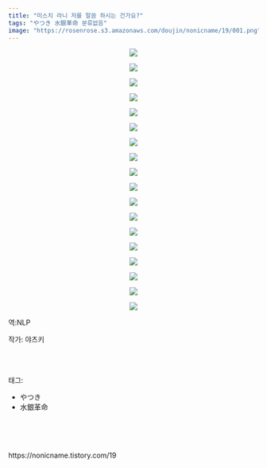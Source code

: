 ```yaml
---
title: "미스치 라니 저를 말씀 하시는 건가요?"
tags: "やつき 水銀革命 분류없음"
image: "https://rosenrose.s3.amazonaws.com/doujin/nonicname/19/001.png"
---
```

<div class="article">
<div class="tt_article_useless_p_margin"><p style="text-align: center; clear: none; float: none;"><img src="{{ site.imgserver1 }}/nonicname/19/001.png"/></p><p style="text-align: center; clear: none; float: none;"><img src="{{ site.imgserver1 }}/nonicname/19/002.png"/></p><p style="text-align: center; clear: none; float: none;"><img src="{{ site.imgserver1 }}/nonicname/19/003.png"/></p><p style="text-align: center; clear: none; float: none;"><img src="{{ site.imgserver1 }}/nonicname/19/004.png"/></p><p style="text-align: center; clear: none; float: none;"><img src="{{ site.imgserver1 }}/nonicname/19/005.png"/></p><p style="text-align: center; clear: none; float: none;"><img src="{{ site.imgserver1 }}/nonicname/19/006.png"/></p><p style="text-align: center; clear: none; float: none;"><img src="{{ site.imgserver1 }}/nonicname/19/007.png"/></p><p style="text-align: center; clear: none; float: none;"><img src="{{ site.imgserver1 }}/nonicname/19/008.png"/></p><p style="text-align: center; clear: none; float: none;"><img src="{{ site.imgserver1 }}/nonicname/19/009.png"/></p><p style="text-align: center; clear: none; float: none;"><img src="{{ site.imgserver1 }}/nonicname/19/010.png"/></p><p style="text-align: center; clear: none; float: none;"><img src="{{ site.imgserver1 }}/nonicname/19/011.png"/></p><p style="text-align: center; clear: none; float: none;"><img src="{{ site.imgserver1 }}/nonicname/19/012.png"/></p><p style="text-align: center; clear: none; float: none;"><img src="{{ site.imgserver1 }}/nonicname/19/013.png"/></p><p style="text-align: center; clear: none; float: none;"><img src="{{ site.imgserver1 }}/nonicname/19/014.png"/></p><p style="text-align: center; clear: none; float: none;"><img src="{{ site.imgserver1 }}/nonicname/19/015.png"/></p><p style="text-align: center; clear: none; float: none;"><img src="{{ site.imgserver1 }}/nonicname/19/016.png"/></p><p style="text-align: center; clear: none; float: none;"><img src="{{ site.imgserver1 }}/nonicname/19/017.png"/></p><p style="text-align: center; clear: none; float: none;"><img src="{{ site.imgserver1 }}/nonicname/19/018.png"/></p><p>역:NLP<br/></p></div>
<p>작가: 야츠키</p><br/>
</div><br/>
<div class="tagTrail">
<p>태그: </p>
<ul>
<li>やつき</li>
<li>水銀革命</li>
</ul>
</div><br/>
<div class="cb_lstcomment">
</div><br/>

<br/>
<p id="refer">https://nonicname.tistory.com/19</p>
<br/>

